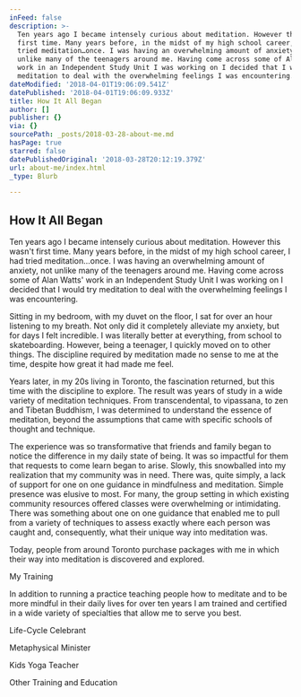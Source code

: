 ```yaml
---
inFeed: false
description: >-
  Ten years ago I became intensely curious about meditation. However this wasn’t
  first time. Many years before, in the midst of my high school career, I had
  tried meditation…once. I was having an overwhelming amount of anxiety, not
  unlike many of the teenagers around me. Having come across some of Alan Watts’
  work in an Independent Study Unit I was working on I decided that I would try
  meditation to deal with the overwhelming feelings I was encountering. 
dateModified: '2018-04-01T19:06:09.541Z'
datePublished: '2018-04-01T19:06:09.933Z'
title: How It All Began
author: []
publisher: {}
via: {}
sourcePath: _posts/2018-03-28-about-me.md
hasPage: true
starred: false
datePublishedOriginal: '2018-03-28T20:12:19.379Z'
url: about-me/index.html
_type: Blurb

---
```

## How It All Began

Ten years ago I became intensely curious about meditation. However this wasn't first time. Many years before, in the midst of my high school career, I had tried meditation...once. I was having an overwhelming amount of anxiety, not unlike many of the teenagers around me. Having come across some of Alan Watts' work in an Independent Study Unit I was working on I decided that I would try meditation to deal with the overwhelming feelings I was encountering. 

Sitting in my bedroom, with my duvet on the floor, I sat for over an hour listening to my breath. Not only did it completely alleviate my anxiety, but for days I felt incredible. I was literally better at everything, from school to skateboarding. However, being a teenager, I quickly moved on to other things. The discipline required by meditation made no sense to me at the time, despite how great it had made me feel.

Years later, in my 20s living in Toronto, the fascination returned, but this time with the discipline to explore. The result was years of study in a wide variety of meditation techniques. From transcendental, to vipassana, to zen and Tibetan Buddhism, I was determined to understand the essence of meditation, beyond the assumptions that came with specific schools of thought and technique.

The experience was so transformative that friends and family began to notice the difference in my daily state of being. It was so impactful for them that requests to come learn began to arise. Slowly, this snowballed into my realization that my community was in need. There was, quite simply, a lack of support for one on one guidance in mindfulness and meditation. Simple presence was elusive to most. For many, the group setting in which existing community resources offered classes were overwhelming or intimidating. There was something about one on one guidance that enabled me to pull from a variety of techniques to assess exactly where each person was caught and, consequently, what their unique way into meditation was. 

Today, people from around Toronto purchase packages with me in which their way into meditation is discovered and explored. 

My Training

In addition to running a practice teaching people how to meditate and to be more mindful in their daily lives for over ten years I am trained and certified in a wide variety of specialties that allow me to serve you best.

Life-Cycle Celebrant

Metaphysical Minister

Kids Yoga Teacher

Other Training and Education